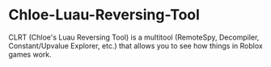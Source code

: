 # Chloe-Luau-Reversing-Tool
CLRT (Chloe's Luau Reversing Tool) is a multitool (RemoteSpy, Decompiler, Constant/Upvalue Explorer, etc.) that allows you to see how things in Roblox games work.
